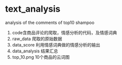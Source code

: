 # text_analysis
analysis of the comments of top10 shampoo

1. code含商品评论的爬取，情感分析的代码，及情感词典
2. raw_data 爬取的原始数据
3. data_score 利用情感词典做的情感分析的输出
4. data_analysis 结果汇总
5. top_10.png 10个商品的云词图


